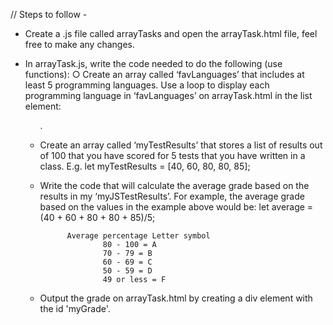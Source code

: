 // Steps to follow - 

- Create a .js file called arrayTasks and open the arrayTask.html file, feel free to make any changes.

- In arrayTask.js, write the code needed to do the following (use functions):
    ○ Create an array called ‘favLanguages’ that includes at least 5
    programming languages. 
    Use a loop to display each programming language in ‘favLanguages’ on
    arrayTask.html in the list element: <ul id="favLanguages">.

- Create an array called ‘myTestResults’ that stores a list of results out
  of 100 that you have scored for 5 tests that you have written
  in a class.
       E.g. let myTestResults = [40, 60, 80, 80, 85];   

- Write the code that will calculate the average grade based on the
  results in my ‘myJSTestResults’. For example, the average grade
  based on the values in the example above would be:
            let average = (40 + 60 + 80 + 80 + 85)/5;

            Average percentage Letter symbol
                    80 - 100 = A
                    70 - 79 = B
                    60 - 69 = C
                    50 - 59 = D
                    49 or less = F

- Output the grade on arrayTask.html by creating a div element with the id 'myGrade'.